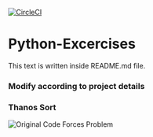 [![CircleCI](https://circleci.com/gh/py-bros/Python-Excercises.svg?style=svg)](https://circleci.com/gh/py-bros/Python-Excercises)

# Python-Excercises

This text is written inside README.md file.

### Modify according to project details

### Thanos Sort

![Original Code Forces Problem](codeforces.com/contest/1145/problem/A)
